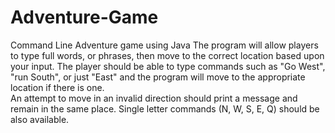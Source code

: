 # Adventure-Game
Command Line Adventure game using Java
The program will allow players to type full words, or phrases, then move to the correct location based upon your input.
The player should be able to type commands such as "Go West", "run South", or just "East" and the program will move to the appropriate location if there is one.  
An attempt to move in an invalid direction should print a message and remain in the same place.
Single letter commands (N, W, S, E, Q) should be also available.
